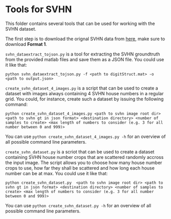 # Tools for SVHN

This folder contains several tools that can be used for working with the SVHN dataset.

The first step is to download the orignal SVHN data from [here](http://ufldl.stanford.edu/housenumbers/), make sure to download **Format 1**.

`svhn_dataextract_tojson.py` is a tool for extracting the SVHN groundtruth from the provided matlab files and save them as a JSON file.
You could use it like that:
    
    python svhn_dataextract_tojson.py -f <path to digitStruct.mat> -o <path to output.json>

`create_svhn_dataset_4_images.py` is a script that can be used to create a dataset with images always containing 4 SVHN house numbers in a regular grid.
You could, for instance, create such a dataset by issuing the following command:
    
    python create_svhn_dataset_4_images.py <path to svhn image root dir> <path to svhn gt in json format> <destination directory> <number of samples to create> <max length of numbers to consider (e.g. 3 for all number between 0 and 999)>

You can use `python create_svhn_dataset_4_images.py -h` for an overview of all possible command line parameters.


`create_svhn_dataset.py` is a scriot that can be used to create a dataset containing SVHN house number crops that are scattered randomly accross the input image. The script allows you to choose how many house number crops to use, how far they shall be scattered and how long each house number can be at max. You could use it like that:
    
    python create_svhn_dataset.py  <path to svhn image root dir> <path to svhn gt in json format> <destination directory> <number of samples to create> <max length of numbers to consider (e.g. 3 for all number between 0 and 999)>

You can use `python create_svhn_dataset.py -h` for an overview of all possible command line parameters.
